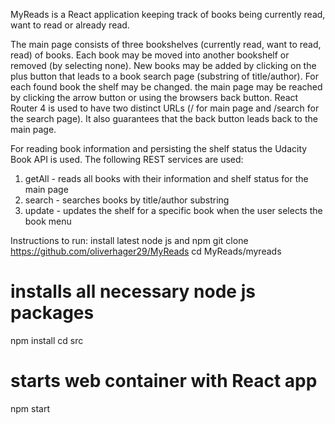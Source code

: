 MyReads is a React application keeping track of books being currently read, want to read or already read.

The main page consists of three bookshelves (currently read, want to read, read) of books. Each book may be moved into another bookshelf or removed (by selecting none). New books may be added by clicking on the plus button that leads to a book search page (substring of title/author). For each found book the shelf may be changed. the main page may be reached by clicking the arrow button or using the browsers back button. React Router 4 is used to have two distinct URLs (/ for main page and /search for the search page). It also guarantees that the back button leads back to the main page. 

For reading book information and persisting the shelf status the Udacity Book API is used. The following REST services are used:
1. getAll - reads all books with their information and shelf status for the main page
2. search - searches books by title/author  substring
3. update - updates the shelf for a specific book when the user selects the book menu

Instructions to run:
install latest node js and npm
git clone https://github.com/oliverhager29/MyReads
cd MyReads/myreads
# installs all necessary node js packages
npm install
cd src
# starts web container with React app
npm start
